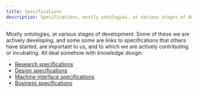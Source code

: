 ```yaml
---
title: Specifications
description: Specifications, mostly ontologies, at various stages of development.
---
```


Mostly ontologies, at various stages of development. Some of these we are
actively developing, and some some are links to specifications that others have
started, are important to us, and to which we are actively contributing or
incubating. All deal somehow with _knowledge design_.

* [Research specifications](research/)
* [Design specifications](design/)
* [Machine interface specifications](mi/)
* [Business specifications](business/)
